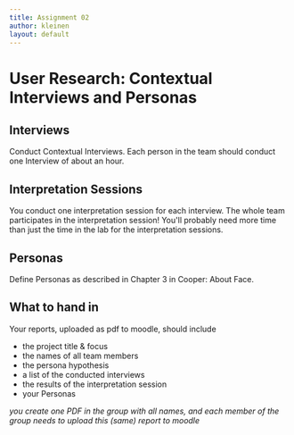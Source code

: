 ```yaml
---
title: Assignment 02
author: kleinen
layout: default
---
```

# User Research: Contextual Interviews and Personas

## Interviews

Conduct Contextual Interviews. Each person in the team should conduct one Interview
of about an hour.

## Interpretation Sessions

You conduct one interpretation session for each interview.
The whole team participates in the interpretation session! You'll probably need more
time than just the time in the lab for the interpretation sessions.

## Personas

Define Personas as described in Chapter 3 in Cooper: About Face.

## What to hand in

Your reports, uploaded as pdf to moodle, should include

* the project title & focus
* the names of all team members
* the persona hypothesis
* a list of the conducted interviews
* the results of the interpretation session
* your Personas

*you create one PDF in the group with all names, and each member of the
group needs to upload this (same) report to moodle*
